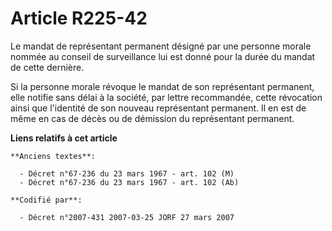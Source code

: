 # Article R225-42

Le mandat de représentant permanent désigné par une personne morale nommée au conseil de surveillance lui est donné pour la
durée du mandat de cette dernière.

Si la personne morale révoque le mandat de son représentant permanent, elle notifie sans délai à la société, par lettre
recommandée, cette révocation ainsi que l'identité de son nouveau représentant permanent. Il en est de même en cas de décès
ou de démission du représentant permanent.

**Liens relatifs à cet article**

	**Anciens textes**:

	  - Décret n°67-236 du 23 mars 1967 - art. 102 (M)
	  - Décret n°67-236 du 23 mars 1967 - art. 102 (Ab)

	**Codifié par**:

	  - Décret n°2007-431 2007-03-25 JORF 27 mars 2007

